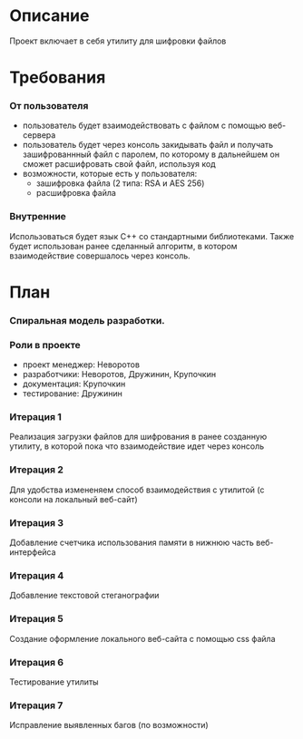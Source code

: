 # Описание
Проект включает в себя утилиту для шифровки файлов

# Требования
### От пользователя
- пользователь будет взаимодействовать с файлом с помощью веб-сервера
- пользователь будет через консоль закидывать файл и получать зашифрованнный файл с паролем, по которому в дальнейшем он сможет расшифровать свой файл, используя код
- возможности, которые есть у пользователя:
  - зашифровка файла (2 типа: RSA и AES 256)
  - расшифровка файла

### Внутренние 
Использоваться будет язык C++ со стандартными библиотеками. Также будет использован ранее сделанный алгоритм, в котором взаимодействие совершалось через консоль.

# План

### Спиральная модель разработки.

### Роли в проекте
- проект менеджер: Неворотов
- разработчики: Неворотов, Дружинин, Крупочкин
- документация: Крупочкин
- тестирование: Дружинин

### Итерация 1
Реализация загрузки файлов для шифрования в ранее созданную утилиту, в которой пока что взаимодействие идет через консоль

### Итерация 2
Для удобства измененяем способ взаимодействия с утилитой (с консоли на локальный веб-сайт)

### Итерация 3
Добавление счетчика использования памяти в нижнюю часть веб-интерфейса

### Итерация 4
Добавление текстовой стеганографии

### Итерация 5
Создание оформление локального веб-сайта с помощью css файла

### Итерация 6
Тестирование утилиты

### Итерация 7
Исправление выявленных багов (по возможности)
